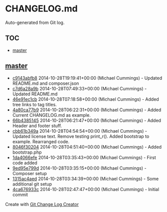 CHANGELOG.md
============

Auto-generated from Git log.

## TOC

 * [master](#master)

## [master](../../tree/master)
 * [c9143abfb8](../../commit/c9143abfb8748b2b20e679cfc36c3e8e1e9970fb) 2014-10-28T19:19:41+00:00 (Michael Cummings) - Updated README.md and composer.json
 * [c7d6a28a9b](../../commit/c7d6a28a9b940be6057bda1d36c2cf26f3e06105) 2014-10-28T07:49:33+00:00 (Michael Cummings) - Updated README.md
 * [46e91ec1cb](../../commit/46e91ec1cb95cf84fa1c5b26a4c1a62634f6b63e) 2014-10-28T07:18:58+00:00 (Michael Cummings) - Added tree links to tag titles.
 * [4a80ca77b9](../../commit/4a80ca77b93c03e596a3cc399f1e413de88e418d) 2014-10-28T06:22:31+00:00 (Michael Cummings) - Added Current CHANGELOG.md as example.
 * [66b4385145](../../commit/66b43851454f7db3c70878e3fceb666a51ebb1bb) 2014-10-28T06:21:47+00:00 (Michael Cummings) - Added Header and footer stuff.
 * [cbb61b349a](../../commit/cbb61b349a3fc51946c2981c9ed1d8a11da4587e) 2014-10-28T04:54:54+00:00 (Michael Cummings) - Updated license text. Remove testing print_r(). Added bootstrap to example. Rearranged code.
 * [8046f30204](../../commit/8046f30204b4c971c86ee6f3e7d51a3211e9fb3c) 2014-10-28T04:51:40+00:00 (Michael Cummings) - Added bootstrap.php
 * [1da4066efe](../../commit/1da4066efe53514697c0bbb347ea9a7f5b56c2ae) 2014-10-28T03:35:43+00:00 (Michael Cummings) - First code added
 * [9ed95e799d](../../commit/9ed95e799d5cc26a5bb15e851e581c53c5c31ee3) 2014-10-28T03:35:15+00:00 (Michael Cummings) - Composer setup
 * [1315ac4aed](../../commit/1315ac4aed169cb8a7307b052e30aa342e2f9ee5) 2014-10-28T03:34:39+00:00 (Michael Cummings) - Some additional git setup
 * [4ca676933c](../../commit/4ca676933cc6fc94ed163be9cbb89307dda2cb6d) 2014-10-28T02:47:47+00:00 (Michael Cummings) - Initial commit

Create with [Git Change Log Creator](https://github.com/Dragonrun1/git-change-log-creator)